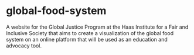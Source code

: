 global-food-system
==================

A website for the Global Justice Program at the Haas Institute for a Fair and Inclusive Society that aims to create a visualization of the global food system on an online platform that will be used as an education and advocacy tool.

